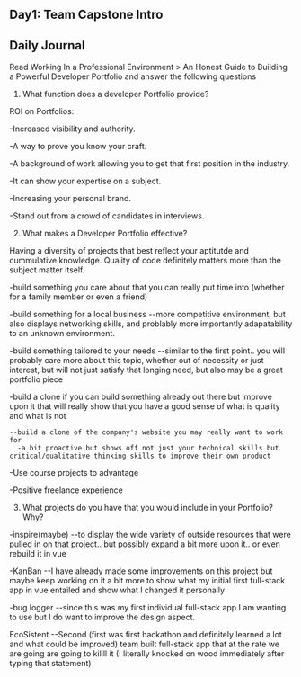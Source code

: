 ## Day1: Team Capstone Intro

## Daily Journal
Read Working In a Professional Environment > An Honest Guide to Building a Powerful Developer Portfolio and answer the following questions

1. What function does a developer Portfolio provide?

ROI on Portfolios:

-Increased visibility and authority.

-A way to prove you know your craft.

-A background of work allowing you to get that first position in the industry.

-It can show your expertise on a subject.

-Increasing your personal brand.

-Stand out from a crowd of candidates in interviews.

2. What makes a Developer Portfolio effective?

Having a diversity of projects that best reflect your aptitutde and cummulative knowledge. Quality of code definitely matters more than the subject matter itself.

-build something you care about that you can really put time into (whether for a family member or even a friend)

-build something for a local business
  --more competitive environment, but also displays networking skills, and problably more importantly adapatability to an unknown environment.

-build something tailored to your needs
  --similar to the first point.. you will probably care more about this topic, whether out of necessity or just interest, but will not just satisfy that longing need, but also may be a great portfolio piece

-build a clone
  if you can build something already out there but improve upon it that will really show that you have a good sense of what is quality and what is not

    --build a clone of the company's website you may really want to work for 
      -a bit proactive but shows off not just your technical skills but critical/qualitative thinking skills to improve their own product

-Use course projects to advantage

-Positive freelance experience



3. What projects do you have that you would include in your Portfolio? Why?

-inspire(maybe)
  --to display the wide variety of outside resources that were pulled in on that project.. but possibly expand a bit more upon it.. or even rebuild it in vue

-KanBan
  --I have already made some improvements on this project but maybe keep working on it a bit more to show what my initial first full-stack app in vue entailed and show what I changed it personally

-bug logger
  --since this was my first individual full-stack app I am wanting to use but I do want to improve the design aspect. 

EcoSistent
  --Second (first was first hackathon and definitely learned a lot and what could be improved) team built full-stack app that at the rate we are going are going to killll it (I literally knocked on wood immediately after typing that statement)

